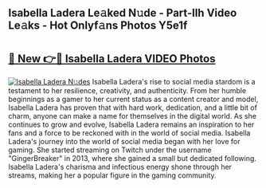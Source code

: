## Isabella Ladera Le𝚊ked N𝚞de - Part-lIh Video Le𝚊ks - Hot Onlyf𝚊ns Photos Y5e1f

# <h2><a href="http://ab48061.deff.icu/?id=Isabella+Ladera">🔗 New 👉🔴 Isabella Ladera VIDEO Photos</a></h2>

[![Isabella Ladera N𝚞des](https://i.imgur.com/rIISA9y.gif)](http://ab48061.deff.icu/?id=Isabella+Ladera)
Isabella Ladera's rise to social media stardom is a testament to her resilience, creativity, and authenticity. From her humble beginnings as a gamer to her current status as a content creator and model, Isabella Ladera has proven that with hard work, dedication, and a little bit of charm, anyone can make a name for themselves in the digital world. As she continues to grow and evolve, Isabella Ladera remains an inspiration to her fans and a force to be reckoned with in the world of social media. Isabella Ladera's journey into the world of social media began with her love for gaming. She started streaming on Twitch under the username "GingerBreaker" in 2013, where she gained a small but dedicated following. Isabella Ladera's charisma and infectious energy shone through her streams, making her a popular figure in the gaming community.
